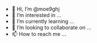 - 👋 Hi, I’m @moe9ghj
- 👀 I’m interested in ...
- 🌱 I’m currently learning ...
- 💞️ I’m looking to collaborate on ...
- 📫 How to reach me ...

<!---
moe9ghj/moe9ghj is a ✨ special ✨ repository because its `README.md` (this file) appears on your GitHub profile.
You can click the Preview link to take a look at your changes.
--->
